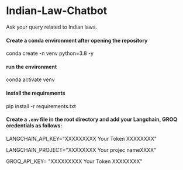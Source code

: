 # Indian-Law-Chatbot
Ask your query related to Indian laws.


#### Create a conda environment after opening the repository

conda create -n venv python=3.8 -y

#### run the environment
conda activate venv

#### install the requirements
pip install -r requirements.txt


#### Create a `.env` file in the root directory and add your Langchain, GROQ credentials as follows:

LANGCHAIN_API_KEY="XXXXXXXXX Your Token XXXXXXXX"

LANGCHAIN_PROJECT="XXXXXXXX Your projec nameXXXX"

GROQ_API_KEY=     "XXXXXXXXX Your Token XXXXXXXX"

